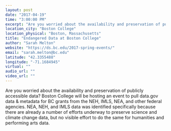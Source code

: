 ```yaml
---
layout: post
date: "2017-04-19"
time: "3:00:00 PM"
excerpt: "Are you worried about the availability and preservation of publicly accessible data? Boston College will be hosting an event to pull data...."
location_city: "Boston College"
location_physical: "Boston, Massachusetts"
title: "Endangered Data at Boston College"
author: "Sarah Melton"
website: "https://ds.bc.edu/2017-spring-events/"
email: "sarah.melton@bc.edu"
latitude: "42.3355488"
longitude: "-71.1684945"
virtual: ""
audio_url: ""
video_url: ""
---
```


Are you worried about the availability and preservation of publicly accessible data? Boston College will be hosting an event to pull data.gov data & metadata for BC grants from the NEH, IMLS, NEA, and other federal agencies. NEA, NEH, and IMLS data was identified specifically because there are already a number of efforts underway to preserve science and climate change data, but no visible effort to do the same for humanities and performing arts data.
